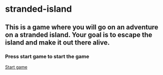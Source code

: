 # stranded-island 


## This is a game where you will go on an adventure on a stranded island. Your goal is to escape the island and make it out there alive.

### Press start game to start the game

[Start game](startgame.md)